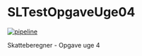 # SLTestOpgaveUge04

[![pipeline](https://github.com/slk7c/SLTestOpgaveUge04/actions/workflows/main.yml/badge.svg?branch=master)](https://github.com/slk7c/SLTestOpgaveUge04/actions/workflows/main.yml)

Skatteberegner - Opgave uge 4
